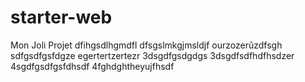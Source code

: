 # starter-web
Mon Joli Projet
dfihgsdlhgmdfl
dfsgslmkgjmsldjf
ourzozerûzdfsgh
sdfgsdfgsfdgze
egertertzertezr
3dsgdfgsdgdgs
3dsgdfsdfhdfhsdzer
4sgdfgsdfgsfdhsdf
4fghdghtheyujfhsdf
